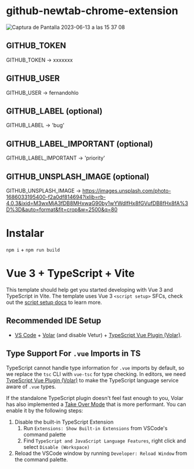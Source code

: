 # github-newtab-chrome-extension

![Captura de Pantalla 2023-06-13 a las 15 37 08](https://github.com/fernandohlo/github-newtab-chrome-extension/assets/92722052/09e110cb-8511-4a0b-8c5f-4ca58a6affda)

## GITHUB_TOKEN
GITHUB_TOKEN -> xxxxxxx

## GITHUB_USER
GITHUB_USER -> fernandohlo

## GITHUB_LABEL (optional)
GITHUB_LABEL -> 'bug'

## GITHUB_LABEL_IMPORTANT (optional)
GITHUB_LABEL_IMPORTANT -> 'priority'

## GITHUB_UNSPLASH_IMAGE (optional)
GITHUB_UNSPLASH_IMAGE -> https://images.unsplash.com/photo-1686033195400-f2a0df814694?ixlib=rb-4.0.3&ixid=M3wxMjA3fDB8MHxwaG90by1wYWdlfHx8fGVufDB8fHx8fA%3D%3D&auto=format&fit=crop&w=2500&q=80

# Instalar
`npm i` + `npm run build`

# Vue 3 + TypeScript + Vite

This template should help get you started developing with Vue 3 and TypeScript in Vite. The template uses Vue 3 `<script setup>` SFCs, check out the [script setup docs](https://v3.vuejs.org/api/sfc-script-setup.html#sfc-script-setup) to learn more.

## Recommended IDE Setup

- [VS Code](https://code.visualstudio.com/) + [Volar](https://marketplace.visualstudio.com/items?itemName=Vue.volar) (and disable Vetur) + [TypeScript Vue Plugin (Volar)](https://marketplace.visualstudio.com/items?itemName=Vue.vscode-typescript-vue-plugin).

## Type Support For `.vue` Imports in TS

TypeScript cannot handle type information for `.vue` imports by default, so we replace the `tsc` CLI with `vue-tsc` for type checking. In editors, we need [TypeScript Vue Plugin (Volar)](https://marketplace.visualstudio.com/items?itemName=Vue.vscode-typescript-vue-plugin) to make the TypeScript language service aware of `.vue` types.

If the standalone TypeScript plugin doesn't feel fast enough to you, Volar has also implemented a [Take Over Mode](https://github.com/johnsoncodehk/volar/discussions/471#discussioncomment-1361669) that is more performant. You can enable it by the following steps:

1. Disable the built-in TypeScript Extension
   1. Run `Extensions: Show Built-in Extensions` from VSCode's command palette
   2. Find `TypeScript and JavaScript Language Features`, right click and select `Disable (Workspace)`
2. Reload the VSCode window by running `Developer: Reload Window` from the command palette.
